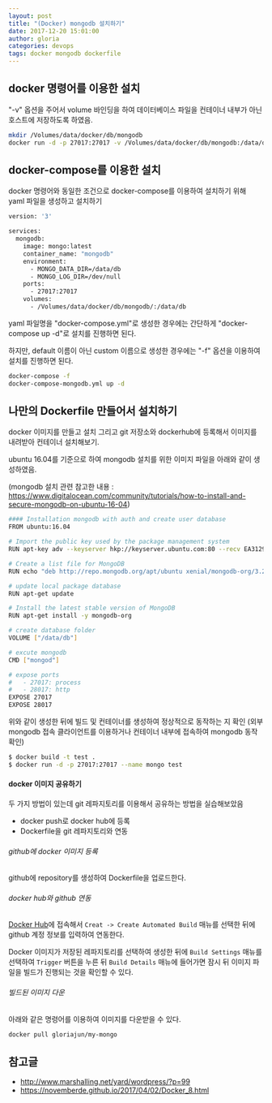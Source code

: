 ```yaml
---
layout: post
title: "(Docker) mongodb 설치하기"
date: 2017-12-20 15:01:00
author: gloria
categories: devops
tags: docker mongodb dockerfile
---
```


## docker 명령어를 이용한 설치
"-v" 옵션을 주어서 volume 바인딩을 하여 데이터베이스 파일을 컨테이너 내부가 아닌 호스트에 저장하도록 하였음.
```bash
mkdir /Volumes/data/docker/db/mongodb
docker run -d -p 27017:27017 -v /Volumes/data/docker/db/mongodb:/data/db --name mongodb mongo
```

## docker-compose를 이용한 설치
docker 명령어와 동일한 조건으로 docker-compose를 이용하여 설치하기 위해 yaml 파일을 생성하고 설치하기
```bash
version: '3'

services:
  mongodb:
    image: mongo:latest
    container_name: "mongodb"
    environment:
      - MONGO_DATA_DIR=/data/db
      - MONGO_LOG_DIR=/dev/null
    ports:
      - 27017:27017
    volumes:
      - /Volumes/data/docker/db/mongodb/:/data/db
```

yaml 파일명을 "docker-compose.yml"로 생성한 경우에는 간단하게 "docker-compose up -d"로 설치를 진행하면 된다.

하지만, default 이름이 아닌 custom 이름으로 생성한 경우에는  "-f" 옵션을 이용하여 설치를 진행하면 된다.
```bash
docker-compose -f
docker-compose-mongodb.yml up -d
```

## 나만의 Dockerfile 만들어서 설치하기
docker 이미지를 만들고 설치 그리고 git 저장소와 dockerhub에 등록해서 이미지를 내려받아 컨테이너 설치해보기.

ubuntu 16.04를 기준으로 하여 mongodb 설치를 위한 이미지 파일을 아래와 같이 생성하였음.

(mongodb 설치 관련 참고한 내용 : https://www.digitalocean.com/community/tutorials/how-to-install-and-secure-mongodb-on-ubuntu-16-04)

```bash
#### Installation mongodb with auth and create user database
FROM ubuntu:16.04

# Import the public key used by the package management system
RUN apt-key adv --keyserver hkp://keyserver.ubuntu.com:80 --recv EA312927

# Create a list file for MongoDB
RUN echo "deb http://repo.mongodb.org/apt/ubuntu xenial/mongodb-org/3.2 multiverse" | tee /etc/apt/sources.list.d/mongodb-org-3.2.list

# update local package database
RUN apt-get update

# Install the latest stable version of MongoDB
RUN apt-get install -y mongodb-org

# create database folder
VOLUME ["/data/db"]

# excute mongodb
CMD ["mongod"]

# expose ports
#   - 27017: process
#   - 28017: http
EXPOSE 27017
EXPOSE 28017
```

위와 같이 생성한 뒤에 빌드 및 컨테이너를 생성하여 정상적으로 동작하는 지 확인
(외부 mongodb 접속 클라이언트를 이용하거나 컨테이너 내부에 접속하여 mongodb 동작 확인)
```bash
$ docker build -t test .
$ docker run -d -p 27017:27017 --name mongo test
```

#### docker 이미지 공유하기
두 가지 방법이 있는데 git 레파지토리를 이용해서 공유하는 방법을 실습해보았음
- docker push로 docker hub에 등록
- Dockerfile을 git 레파지토리와 연동

###### github에 docker 이미지 등록
github에 repository를 생성하여 Dockerfile을 업로드한다.

###### docker hub와 github 연동
[Docker Hub](https://hub.docker.com)에 접속해서 `Creat -> Create Automated Build` 매뉴를 선택한 뒤에 github 계정 정보를 입력하여 연동한다.

Docker 이미지가 저장된 레파지토리를 선택하여 생성한 뒤에 `Build Settings` 매뉴를 선택하여 `Trigger` 버튼을 누른 뒤 `Build Details` 매뉴에 들어가면 잠시 뒤 이미지 파일을 빌드가 진행되는 것을 확인할 수 있다.

###### 빌드된 이미지 다운
아래와 같은 명령어를 이용하여 이미지를 다운받을 수 있다.
```bash
docker pull gloriajun/my-mongo
```

## 참고글
- http://www.marshalling.net/yard/wordpress/?p=99
- https://novemberde.github.io/2017/04/02/Docker_8.html
